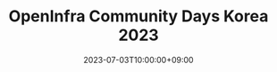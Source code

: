 ---
title: "OpenInfra Community Days Korea 2023"
date: 2023-07-03T10:00:00+09:00
end_date: 2023-07-04T18:30:00+09:00
draft: false
thumbnail: "images/photos/event/2023_openinfradays_logo.jpg"
image: "images/photos/event/2023_openinfradays_logo.jpg"
location: "서울 코엑스 그랜드 볼룸 (Seoul, COEX Grandballroom)"
registration_url: "https://2023.openinfradays.kr/"
summary: >
    OpenInfra Community Days Korea는 한국의 오픈소스 인프라 기술과 클라우드 네이티브 기술 커뮤니티가 함께 만들어가는 기술 컨퍼런스입니다.
    
    
    본 컨퍼런스는 2014년부터 진행해온 오픈스택 한국 커뮤니티의 OpenStack Day 와 2018년부터 진행한 쿠버네티스 코리아 그룹의 Cloud Native Days 및 Kubernetes Community Days를 합쳐서 공동으로 진행합니다.
---